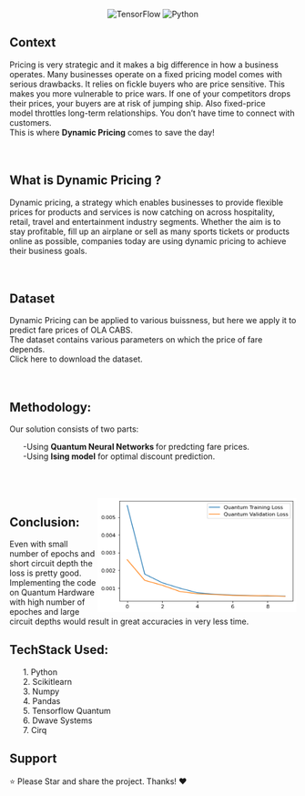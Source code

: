 <div align="center"> 

   ![TensorFlow](https://img.shields.io/badge/TensorFlow-FF6F00?style=for-the-badge&logo=tensorflow&logoColor=white)
   ![Python](https://img.shields.io/badge/python-3670A0?style=for-the-badge&logo=python&logoColor=ffdd54)
   
</div>

## Context
Pricing is very strategic and it makes a big difference in how a business operates. Many businesses operate on a fixed pricing model comes with serious drawbacks. It relies on fickle buyers who are price sensitive. This makes you more vulnerable to price wars. If one of your competitors drops their prices, your buyers are at risk of jumping ship. Also fixed-price model throttles long-term relationships. You don’t have time to connect with customers.<br>
This is where <strong>Dynamic Pricing</strong> comes to save the day!
<br>
<br>
<br>


## What is <strong>Dynamic Pricing </strong> ?
Dynamic pricing, a strategy which enables businesses to provide flexible prices for products and services is now catching on across hospitality, retail, travel and entertainment industry segments. Whether the aim is to stay profitable, fill up an airplane or sell as many sports tickets or products online as possible, companies today are using dynamic pricing to achieve their business goals.
<br>
<br>
<br>
## Dataset
Dynamic Pricing can be applied to various buissness, but here we apply it to predict fare prices of OLA CABS.<br>
The dataset contains various parameters on which the price of fare depends.<br>
Click here to download the dataset.
<br>
<br>
<br>

## Methodology:
Our solution consists of two parts: <br>
<ul>
-Using <strong> Quantum Neural Networks </strong> for predcting fare prices. <br>
-Using <strong>Ising model</strong> for optimal discount prediction.
</ul>
<br>
<br>
<br>

<img align="right" src="outputQNN.png" width="350" height="200"> 

##  Conclusion:
Even with small number of epochs and short circuit depth the loss is pretty good. <br>
Implementing the code on Quantum Hardware with high number of epoches and large circuit depths would result in great accuracies in very less time.


## TechStack Used:
<ul>
1. Python <br />
2. Scikitlearn <br />
3. Numpy <br />
4. Pandas <br />
5. Tensorflow Quantum  <br />
6. Dwave Systems<br />
7. Cirq <br>
</ul>



## Support
⭐ Please Star and share the project. Thanks! ❤️
